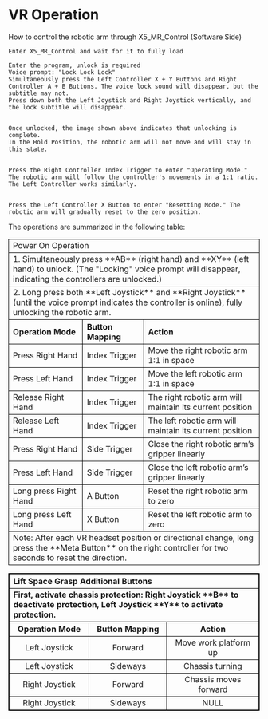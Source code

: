# VR Operation
How to control the robotic arm through X5_MR_Control (Software Side)

    Enter X5_MR_Control and wait for it to fully load

    Enter the program, unlock is required
    Voice prompt: "Lock Lock Lock"
    Simultaneously press the Left Controller X + Y Buttons and Right Controller A + B Buttons. The voice lock sound will disappear, but the subtitle may not.
    Press down both the Left Joystick and Right Joystick vertically, and the lock subtitle will disappear.


    Once unlocked, the image shown above indicates that unlocking is complete.
    In the Hold Position, the robotic arm will not move and will stay in this state.


    Press the Right Controller Index Trigger to enter "Operating Mode." The robotic arm will follow the controller's movements in a 1:1 ratio.
    The Left Controller works similarly.


    Press the Left Controller X Button to enter "Resetting Mode." The robotic arm will gradually reset to the zero position.

The operations are summarized in the following table:
<table style="width:100%; border-collapse: collapse; text-align: left;"> <tr> <td colspan="3" style="border: 1px solid black;">Power On Operation</td> </tr> <tr> <td colspan="3" style="border: 1px solid black;">1. Simultaneously press **AB** (right hand) and **XY** (left hand) to unlock. (The "Locking" voice prompt will disappear, indicating the controllers are unlocked.)</td> </tr> <tr> <td colspan="3" style="border: 1px solid black;">2. Long press both **Left Joystick** and **Right Joystick** (until the voice prompt indicates the controller is online), fully unlocking the robotic arm.</td> </tr> <tr> <th style="border: 1px solid black;">Operation Mode</th> <th style="border: 1px solid black;">Button Mapping</th> <th style="border: 1px solid black;">Action</th> </tr> <tr> <td style="border: 1px solid black;">Press Right Hand</td> <td style="border: 1px solid black;">Index Trigger</td> <td style="border: 1px solid black;">Move the right robotic arm 1:1 in space</td> </tr> <tr> <td style="border: 1px solid black;">Press Left Hand</td> <td style="border: 1px solid black;">Index Trigger</td> <td style="border: 1px solid black;">Move the left robotic arm 1:1 in space</td> </tr> <tr> <td style="border: 1px solid black;">Release Right Hand</td> <td style="border: 1px solid black;">Index Trigger</td> <td style="border: 1px solid black;">The right robotic arm will maintain its current position</td> </tr> <tr> <td style="border: 1px solid black;">Release Left Hand</td> <td style="border: 1px solid black;">Index Trigger</td> <td style="border: 1px solid black;">The left robotic arm will maintain its current position</td> </tr> <tr> <td style="border: 1px solid black;">Press Right Hand</td> <td style="border: 1px solid black;">Side Trigger</td> <td style="border: 1px solid black;">Close the right robotic arm’s gripper linearly</td> </tr> <tr> <td style="border: 1px solid black;">Press Left Hand</td> <td style="border: 1px solid black;">Side Trigger</td> <td style="border: 1px solid black;">Close the left robotic arm’s gripper linearly</td> </tr> <tr> <td style="border: 1px solid black;">Long press Right Hand</td> <td style="border: 1px solid black;">A Button</td> <td style="border: 1px solid black;">Reset the right robotic arm to zero</td> </tr> <tr> <td style="border: 1px solid black;">Long press Left Hand</td> <td style="border: 1px solid black;">X Button</td> <td style="border: 1px solid black;">Reset the left robotic arm to zero</td> </tr> <tr> <td colspan="3" style="border: 1px solid black;">Note: After each VR headset position or directional change, long press the **Meta Button** on the right controller for two seconds to reset the direction.</td> </tr> </table> <table style="width: 100%; text-align: left; border: 1px solid black; border-collapse: collapse;"> <tr> <th colspan="3" style="font-weight: bold; text-align: left; border: 1px solid black;">Lift Space Grasp Additional Buttons</th> </tr> <tr> <td colspan="3" style="font-weight: bold; text-align: left; border: 1px solid black;">First, activate chassis protection: Right Joystick **B** to deactivate protection, Left Joystick **Y** to activate protection.</td> </tr> <tr> <th style="border: 1px solid black; text-align: center;">Operation Mode</th> <th style="border: 1px solid black; text-align: center;">Button Mapping</th> <th style="border: 1px solid black; text-align: center;">Action</th> </tr> <tr> <td style="border: 1px solid black; text-align: center;">Left Joystick</td> <td style="border: 1px solid black; text-align: center;">Forward</td> <td style="border: 1px solid black; text-align: center;">Move work platform up</td> </tr> <tr> <td style="border: 1px solid black; text-align: center;">Left Joystick</td> <td style="border: 1px solid black; text-align: center;">Sideways</td> <td style="border: 1px solid black; text-align: center;">Chassis turning</td> </tr> <tr> <td style="border: 1px solid black; text-align: center;">Right Joystick</td> <td style="border: 1px solid black; text-align: center;">Forward</td> <td style="border: 1px solid black; text-align: center;">Chassis moves forward</td> </tr> <tr> <td style="border: 1px solid black; text-align: center;">Right Joystick</td> <td style="border: 1px solid black; text-align: center;">Sideways</td> <td style="border: 1px solid black; text-align: center;">NULL</td> </tr> </table>
